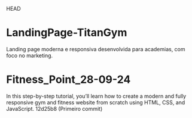 HEAD

# LandingPage-TitanGym

Landing page moderna e responsiva desenvolvida para academias, com foco no marketing.

# Fitness_Point_28-09-24

In this step-by-step tutorial, you’ll learn how to create a modern and fully responsive gym and fitness website from scratch using HTML, CSS, and JavaScript.
12d25b8 (Primeiro commit)
